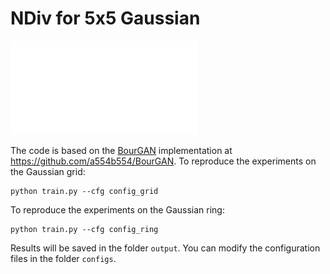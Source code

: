 # NDiv for 5x5 Gaussian

![prediction example](./docs/gaussian.pdf)

The code is based on the [BourGAN](https://arxiv.org/abs/1805.07674) implementation at https://github.com/a554b554/BourGAN.
To reproduce the experiments on the Gaussian grid:
```
python train.py --cfg config_grid
```
To reproduce the experiments on the Gaussian ring:
```
python train.py --cfg config_ring
```
Results will be saved in the folder `output`. You can modify the configuration files in the folder `configs`.

